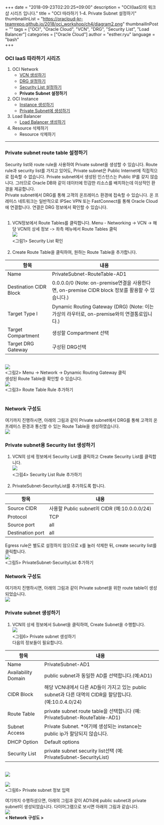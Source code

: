 
+++
date = "2018-09-23T02:20:25+09:00"
description = "OCI(IaaS)의 워크샵 시리즈 입니다."
title = "OCI 따라하기 1-4. Private Subnet 설정하기"
thumbnailInList = "https://oracloud-kr-teamrepo.github.io/2018/oci_workshop/ch4/diagram2.png"
thumbnailInPost = ""
tags = ["OCI", "Oracle Cloud", "VCN", "DRG", "Security List", "Load Balancer"]
categories = ["Oracle Cloud"]
author = "esther.ryu"
language = "bash"  
+++

### OCI IaaS 따라하기 시리즈
1. OCI Network<br>
	- [VCN 생성하기](../oci_workshop_1)
	- [DRG 설정하기](../oci_workshop_2)
	- [Security List 설정하기](../oci_workshop_3)
	- **Private Subnet 설정하기**
2. OCI Instance
	- [Instance 생성하기](../oci_workshop_5)
	- [Private Subnet에 생성하기](../oci_workshop_6)
3. Load Balancer
	- [Load Balancer 생성하기](../oci_workshop_7)
4. Resource 삭제하기
	- Resource 삭제하기

---

### Private subnet route table 설정하기
Security list와 route rule을 사용하여 Private subnet을 생성할 수 있습니다. Route rule과 security list를 가지고 있어도, Private subnet은 Public Internet에 직접적으로 접속할 수 없습니다. Private subnet에서 생성된 인스턴스는 Public IP를 갖지 않습니다. 그러므로 Oracle DB와 같이 데이터에 민감한 리소스를 배치하는데 이상적인 환경을 제공합니다. <br>
Private subnet에서 DRG를 통해 고객의 온프레미스 환경에 접속할 수 있습니다. 온 프레미스 네트워크는 일반적으로 IPSec VPN 또는 FastConnect를 통해 Oracle Cloud에 연결합니다. 연결은 DRG 정보에서 확인할 수 있습니다.
<br><br>

1. VCN정보에서 Route Tables를 클릭합니다. 
Menu - Networking -> VCN -> 해당 VCN의 상세 정보 -> 좌측 메뉴에서 Route Tables 클릭
<br>![](https://oracloud-kr-teamrepo.github.io/2018/oci_workshop/ch4/Picture1.png)<br>
<그림1> Security List 확인<br><br>
2. Create Route Table을 클릭하여, 원하는 Route Table을 추가합니다.<br>

|항목|내용|
|---|---|
|Name|PrivateSubnet-RouteTable-AD1|
|Destination CIDR Block|0.0.0.0/0 (Note: on-premise연결을 사용한다면, on-premise CIDR block 정보를 활용할 수 있습니다.) |
|Target Type l|Dynamic Routing Gateway (DRG) (Note: 이는 가상의 라우터로, on-premise와의 연결통로입니다.) |
|Target Compartment|생성할 Compartment 선택|
|Target DRG Gateway |구성된 DRG선택|</table>
<br>![](https://oracloud-kr-teamrepo.github.io/2018/oci_workshop/ch4/Picture2.png)<br>
<그림2> Menu -> Network -> Dynamic Routing Gateway 클릭<br>
생성된 Route Table을 확인할 수 있습니다. 
<br>![](https://oracloud-kr-teamrepo.github.io/2018/oci_workshop/ch4/Picture3.png)<br>
<그림3> Route Table Rule 추가하기<br><br>

### Network 구성도
여기까지 진행하시면, 아래의 그림과 같이 Private subnet에서 DRG를 통해 고객의 온 프레미스 환경과 통신할 수 있는 Route Table을 생성하였습니다. 
<br>![](https://oracloud-kr-teamrepo.github.io/2018/oci_workshop/ch4/diagram1.png)<br>

### Private subnet용 Security list 생성하기
1. VCN의 상세 정보에서 Security List를 클릭하고 Create Security List를 클릭합니다.
<br>![](https://oracloud-kr-teamrepo.github.io/2018/oci_workshop/ch4/Picture4.png)<br>
<그림4> Security List Rule 추가하기<br><br>
2. PrivateSubnet-SecurityList를 추가하도록 합니다.

|항목|내용|
|---|---|
|Source CIDR|사용할 Public subnet의 CIDR (예:10.0.0.0/24)|
|Protocol |TCP|
|Source port|all|
|Destination port|all|</table>
Egress rule은 별도로 설정하지 않으므로 x를 눌러 삭제한 뒤, create security list를 클릭합니다.
<br>![](https://oracloud-kr-teamrepo.github.io/2018/oci_workshop/ch4/Picture5.png)<br>
<그림5> PrivateSubnet-SecurityList 추가하기<br>

### Network 구성도
여기까지 진행하시면, 아래의 그림과 같이 Private subnet을 위한 route table이 생성되었습니다. 
<br>![](https://oracloud-kr-teamrepo.github.io/2018/oci_workshop/ch4/diagram2.png)<br>

### Private subnet 생성하기
1. VCN의 상세 정보에서 Subnet을 클릭하여,  Create Subnet을 수행합니다.
<br>![](https://oracloud-kr-teamrepo.github.io/2018/oci_workshop/ch4/Picture6.png)<br>
<그림6> Private subnet 생성하기<br>
다음의 정보들이 필요합니다.<br>

|항목|내용|
|---|---|
|Name|PrivateSubnet-AD1|
|Availability Domain|public subnet과 동일한 AD를 선택합니다.(예:AD1)| 
|CIDR Block|해당 VCN내에서 다른 AD들이 가지고 있는 public subnet과 다른 대역의 CIDR을 할당합니다. (예:10.0.4.0/24)|
|Route Table|private subnet route table을 선택합니다 (예: PrivateSubnet-RouteTable-AD1)|
|Subnet Access|Private Subnet. *여기에 생성되는 instance는 public ip가 할당되지 않습니다.|
|DHCP Option|Default options|
|Security List|private subnet security list선택 (예: PrivateSubnet-SecurityList)|</table>
<br>![](https://oracloud-kr-teamrepo.github.io/2018/oci_workshop/ch4/Picture7.png)<br>
<br>![](https://oracloud-kr-teamrepo.github.io/2018/oci_workshop/ch4/Picture7-1.png)<br>
<그림6> Private subnet 정보 입력

여기까지 수행하셨으면, 아래의 그림과 같이 AD1내에 public subnet과 private subnet이 생성되었습니다.
다이어그램으로 보시면 아래의 그림과 같습니다.
<br>![](https://oracloud-kr-teamrepo.github.io/2018/oci_workshop/ch4/diagram3.png)<br>
**< Network 구성도 >**
